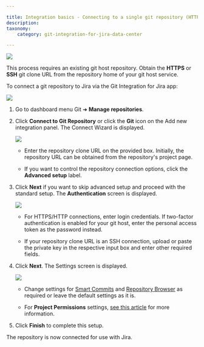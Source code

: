 ```yaml
---

title: Integration basics - Connecting to a single git repository (HTTPS | SSH)
description:
taxonomy:
    category: git-integration-for-jira-data-center

---
```

![](https://bigbrassband.atlassian.net/wiki/download/attachments/2044035207/gitlab-repository-home.png?version=1&modificationDate=1640790600104&cacheVersion=1&api=v2)

This process requires an existing git host repository. Obtain the **HTTPS** or **SSH** git clone URL from the repository home of your git host service.

To connect a git repository to Jira via the Git Integration for Jira app:

![](https://bigbrassband.atlassian.net/wiki/download/thumbnails/2044035207/gitserver-gitmgr-connect-repo-sel.png?version=1&modificationDate=1640790600110&cacheVersion=1&api=v2&width=680&height=402)

1.  Go to dashboard menu Git ➜ **Manage repositories**.

2.  Click **Connect to Git Repository** or click the **Git** icon on the Add new integration panel. The Connect Wizard is displayed.

    ![](https://bigbrassband.atlassian.net/wiki/download/thumbnails/2044035207/gitserver-connect-wizard-01(c).png?version=1&modificationDate=1640790600121&cacheVersion=1&api=v2&width=646&height=502)
    *   Enter the repository clone URL on the provided box. Initially, the repository URL can be obtained from the repository's project page.

    *   If you want to control the repository connection options, click the **Advanced setup** label.

3.  Click **Next** if you want to skip advanced setup and proceed with the standard setup. The **Authentication** screen is displayed.

    ![](https://bigbrassband.atlassian.net/wiki/download/thumbnails/2044035207/gitserver-connect-wizard-02a.png?version=1&modificationDate=1640790600123&cacheVersion=1&api=v2&width=646&height=428)
    *   For HTTPS/HTTP connections, enter login credentials. If two-factor authentication is enabled for your git host, enter the personal access token as the password instead.

    *   If your repository clone URL is an SSH connection, upload or paste the private key in the respective input box and enter other required fields.

4.  Click **Next**. The Settings screen is displayed.

    ![](https://bigbrassband.atlassian.net/wiki/download/thumbnails/2044035207/gitserver-connect-wizard-03a.png?version=1&modificationDate=1640790600125&cacheVersion=1&api=v2&width=646&height=391)
    *   Change settings for [Smart Commits](/git-integration-for-jira-self-managed/smart-commits-docs-gij-self-managed) and [Repository Browser](/git-integration-for-jira-self-managed/repository-browser-gij-self-managed) as required or leave the default settings as it is.

    *   For **Project Permissions** settings, [see this article](/git-integration-for-jira-self-managed/associating-project-permissions-gij-self-managed) for more information.

5.  Click **Finish** to complete this setup.


The repository is now connected for use with Jira.


